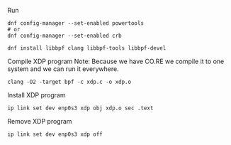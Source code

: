 Run

```
dnf config-manager --set-enabled powertools
# or
dnf config-manager --set-enabled crb
```
```
dnf install libbpf clang libbpf-tools libbpf-devel
```

Compile XDP program
Note: Because we have CO.RE we compile it to one system and we can run it everywhere.
```
clang -O2 -target bpf -c xdp.c -o xdp.o
```
Install XDP program
```
ip link set dev enp0s3 xdp obj xdp.o sec .text
```

Remove XDP program
```
ip link set dev enp0s3 xdp off
```

